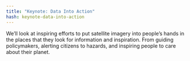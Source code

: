 ```yaml
---
title: "Keynote: Data Into Action"
hash: keynote-data-into-action
---
```

We’ll look at inspiring efforts to put satellite imagery into people’s hands in the places that they look for information and inspiration. From guiding policymakers, alerting citizens to hazards, and inspiring people to care about their planet.
